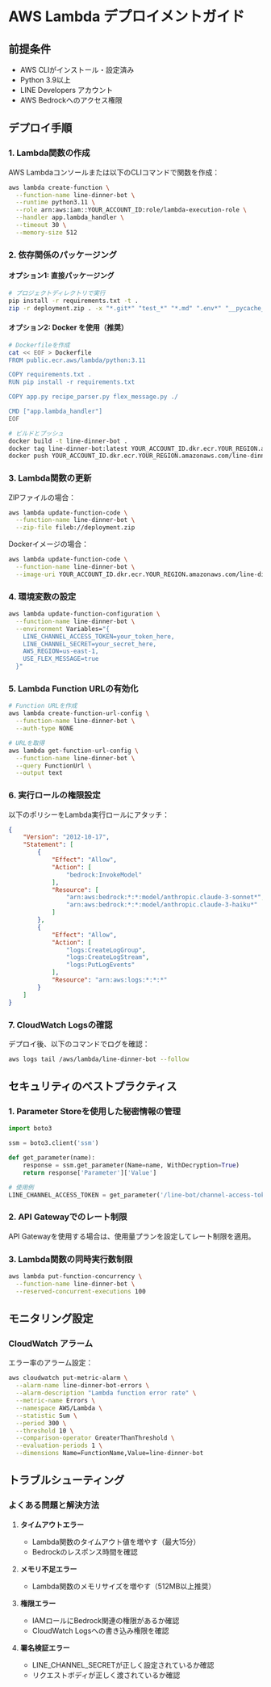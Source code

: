 # AWS Lambda デプロイメントガイド

## 前提条件

- AWS CLIがインストール・設定済み
- Python 3.9以上
- LINE Developers アカウント
- AWS Bedrockへのアクセス権限

## デプロイ手順

### 1. Lambda関数の作成

AWS Lambdaコンソールまたは以下のCLIコマンドで関数を作成：

```bash
aws lambda create-function \
  --function-name line-dinner-bot \
  --runtime python3.11 \
  --role arn:aws:iam::YOUR_ACCOUNT_ID:role/lambda-execution-role \
  --handler app.lambda_handler \
  --timeout 30 \
  --memory-size 512
```

### 2. 依存関係のパッケージング

#### オプション1: 直接パッケージング

```bash
# プロジェクトディレクトリで実行
pip install -r requirements.txt -t .
zip -r deployment.zip . -x "*.git*" "test_*" "*.md" ".env*" "__pycache__/*" "*.pyc"
```

#### オプション2: Docker を使用（推奨）

```bash
# Dockerfileを作成
cat << EOF > Dockerfile
FROM public.ecr.aws/lambda/python:3.11

COPY requirements.txt .
RUN pip install -r requirements.txt

COPY app.py recipe_parser.py flex_message.py ./

CMD ["app.lambda_handler"]
EOF

# ビルドとプッシュ
docker build -t line-dinner-bot .
docker tag line-dinner-bot:latest YOUR_ACCOUNT_ID.dkr.ecr.YOUR_REGION.amazonaws.com/line-dinner-bot:latest
docker push YOUR_ACCOUNT_ID.dkr.ecr.YOUR_REGION.amazonaws.com/line-dinner-bot:latest
```

### 3. Lambda関数の更新

ZIPファイルの場合：
```bash
aws lambda update-function-code \
  --function-name line-dinner-bot \
  --zip-file fileb://deployment.zip
```

Dockerイメージの場合：
```bash
aws lambda update-function-code \
  --function-name line-dinner-bot \
  --image-uri YOUR_ACCOUNT_ID.dkr.ecr.YOUR_REGION.amazonaws.com/line-dinner-bot:latest
```

### 4. 環境変数の設定

```bash
aws lambda update-function-configuration \
  --function-name line-dinner-bot \
  --environment Variables="{
    LINE_CHANNEL_ACCESS_TOKEN=your_token_here,
    LINE_CHANNEL_SECRET=your_secret_here,
    AWS_REGION=us-east-1,
    USE_FLEX_MESSAGE=true
  }"
```

### 5. Lambda Function URLの有効化

```bash
# Function URLを作成
aws lambda create-function-url-config \
  --function-name line-dinner-bot \
  --auth-type NONE

# URLを取得
aws lambda get-function-url-config \
  --function-name line-dinner-bot \
  --query FunctionUrl \
  --output text
```

### 6. 実行ロールの権限設定

以下のポリシーをLambda実行ロールにアタッチ：

```json
{
    "Version": "2012-10-17",
    "Statement": [
        {
            "Effect": "Allow",
            "Action": [
                "bedrock:InvokeModel"
            ],
            "Resource": [
                "arn:aws:bedrock:*:*:model/anthropic.claude-3-sonnet*",
                "arn:aws:bedrock:*:*:model/anthropic.claude-3-haiku*"
            ]
        },
        {
            "Effect": "Allow",
            "Action": [
                "logs:CreateLogGroup",
                "logs:CreateLogStream", 
                "logs:PutLogEvents"
            ],
            "Resource": "arn:aws:logs:*:*:*"
        }
    ]
}
```

### 7. CloudWatch Logsの確認

デプロイ後、以下のコマンドでログを確認：

```bash
aws logs tail /aws/lambda/line-dinner-bot --follow
```

## セキュリティのベストプラクティス

### 1. Parameter Storeを使用した秘密情報の管理

```python
import boto3

ssm = boto3.client('ssm')

def get_parameter(name):
    response = ssm.get_parameter(Name=name, WithDecryption=True)
    return response['Parameter']['Value']

# 使用例
LINE_CHANNEL_ACCESS_TOKEN = get_parameter('/line-bot/channel-access-token')
```

### 2. API Gatewayでのレート制限

API Gatewayを使用する場合は、使用量プランを設定してレート制限を適用。

### 3. Lambda関数の同時実行数制限

```bash
aws lambda put-function-concurrency \
  --function-name line-dinner-bot \
  --reserved-concurrent-executions 100
```

## モニタリング設定

### CloudWatch アラーム

エラー率のアラーム設定：

```bash
aws cloudwatch put-metric-alarm \
  --alarm-name line-dinner-bot-errors \
  --alarm-description "Lambda function error rate" \
  --metric-name Errors \
  --namespace AWS/Lambda \
  --statistic Sum \
  --period 300 \
  --threshold 10 \
  --comparison-operator GreaterThanThreshold \
  --evaluation-periods 1 \
  --dimensions Name=FunctionName,Value=line-dinner-bot
```

## トラブルシューティング

### よくある問題と解決方法

1. **タイムアウトエラー**
   - Lambda関数のタイムアウト値を増やす（最大15分）
   - Bedrockのレスポンス時間を確認

2. **メモリ不足エラー**
   - Lambda関数のメモリサイズを増やす（512MB以上推奨）

3. **権限エラー**
   - IAMロールにBedrock関連の権限があるか確認
   - CloudWatch Logsへの書き込み権限を確認

4. **署名検証エラー**
   - LINE_CHANNEL_SECRETが正しく設定されているか確認
   - リクエストボディが正しく渡されているか確認